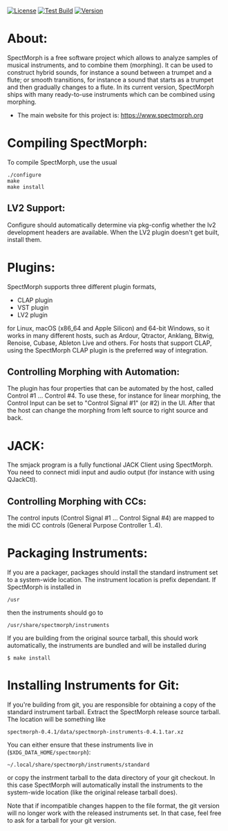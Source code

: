 [![License][lgpl2.1-badge]][lgpl2.1-url]
[![Test Build][testing-badge]][testing-url]
[![Version][version-badge]][version-url]

About:
======

SpectMorph is a free software project which allows to analyze samples of
musical instruments, and to combine them (morphing). It can be used to
construct hybrid sounds, for instance a sound between a trumpet and a flute; or
smooth transitions, for instance a sound that starts as a trumpet and then
gradually changes to a flute. In its current version, SpectMorph ships with
many ready-to-use instruments which can be combined using morphing.

* The main website for this project is:
    https://www.spectmorph.org

Compiling SpectMorph:
=====================

To compile SpectMorph, use the usual

    ./configure
    make
    make install

LV2 Support:
------------

Configure should automatically determine via pkg-config whether the lv2
development headers are available. When the LV2 plugin doesn't get built,
install them.

Plugins:
========

SpectMorph supports three different plugin formats,

 * CLAP plugin
 * VST plugin
 * LV2 plugin

for Linux, macOS (x86_64 and Apple Silicon) and 64-bit Windows, so it works in
many different hosts, such as Ardour, Qtractor, Anklang, Bitwig, Renoise,
Cubase, Ableton Live and others. For hosts that support CLAP, using the
SpectMorph CLAP plugin is the preferred way of integration.

Controlling Morphing with Automation:
-------------------------------------
The plugin has four properties that can be automated by the host, called
Control #1 ... Control #4. To use these, for instance for linear morphing,
the Control Input can be set to "Control Signal #1" (or #2) in the UI. After
that the host can change the morphing from left source to right source and
back.

JACK:
=====

The smjack program is a fully functional JACK Client using SpectMorph. You need
to connect midi input and audio output (for instance with using QJackCtl).

Controlling Morphing with CCs:
------------------------------
The control inputs (Control Signal #1 ... Control Signal #4) are mapped to the
midi CC controls (General Purpose Controller 1..4).

Packaging Instruments:
======================

If you are a packager, packages should install the standard instrument set to a
system-wide location. The instrument location is prefix dependant. If
SpectMorph is installed in

    /usr

then the instruments should go to

    /usr/share/spectmorph/instruments

If you are building from the original source tarball, this should work automatically,
the instruments are bundled and will be installed during

    $ make install

Installing Instruments for Git:
===============================

If you're building from git, you are responsible for obtaining a copy of the standard
instrument tarball. Extract the SpectMorph release source tarball. The location will
be something like

    spectmorph-0.4.1/data/spectmorph-instruments-0.4.1.tar.xz

You can either ensure that these instruments live in (`$XDG_DATA_HOME/spectmorph`):

    ~/.local/share/spectmorph/instruments/standard

or copy the instrment tarball to the data directory of your git checkout. In this
case SpectMorph will automatically install the instruments to the system-wide
location (like the original release tarball does).

Note that if incompatible changes happen to the file format, the git version will
no longer work with the released instruments set. In that case, feel free to ask
for a tarball for your git version.

[lgpl2.1-badge]: https://img.shields.io/github/license/swesterfeld/spectmorph?style=for-the-badge
[lgpl2.1-url]: https://github.com/swesterfeld/spectmorph/blob/master/COPYING
[testing-badge]: https://img.shields.io/github/actions/workflow/status/swesterfeld/spectmorph/testing.yml?style=for-the-badge
[testing-url]: https://github.com/swesterfeld/spectmorph/actions/workflows/testing.yml
[version-badge]: https://img.shields.io/github/v/release/swesterfeld/spectmorph?label=version&style=for-the-badge
[version-url]: https://github.com/swesterfeld/spectmorph/releases
